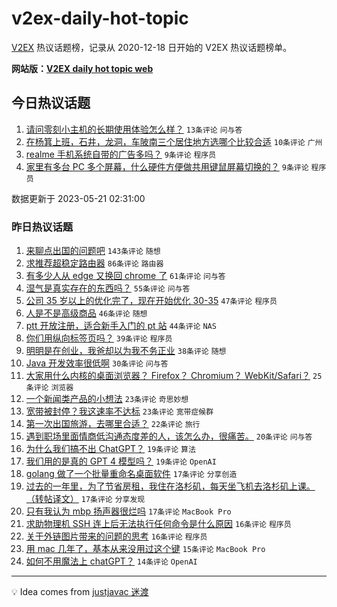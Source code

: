 # v2ex-daily-hot-topic

[V2EX](https://www.v2ex.com/) 热议话题榜，记录从 2020-12-18 日开始的 V2EX 热议话题榜单。

**网站版：[V2EX daily hot topic web](https://boojack.github.io/v2ex-daily-hot-topic-web/)**

## 今日热议话题

<!-- TODAY BEGIN -->

1. [请问零刻小主机的长期使用体验怎么样？](https://www.v2ex.com/t/941632) `13条评论` `问与答`
1. [在杨箕上班，石井，龙洞，车陂南三个居住地方选哪个比较合适](https://www.v2ex.com/t/941631) `10条评论` `广州`
1. [realme 手机系统自带的广告多吗？](https://www.v2ex.com/t/941638) `9条评论` `程序员`
1. [家里有多台 PC 多个屏幕，什么硬件方便做共用键鼠屏幕切换的？](https://www.v2ex.com/t/941633) `9条评论` `程序员`

数据更新于 2023-05-21 02:31:00

<!-- TODAY END -->

### 昨日热议话题

<!-- YESTERDAY BEGIN -->

1. [来聊点出国的问题吧](https://www.v2ex.com/t/941463) `143条评论` `随想`
1. [求推荐超稳定路由器](https://www.v2ex.com/t/941489) `86条评论` `路由器`
1. [有多少人从 edge 又换回 chrome 了](https://www.v2ex.com/t/941504) `61条评论` `问与答`
1. [湿气是真实存在的东西吗？](https://www.v2ex.com/t/941543) `55条评论` `问与答`
1. [公司 35 岁以上的优化完了，现在开始优化 30-35](https://www.v2ex.com/t/941475) `47条评论` `程序员`
1. [人是不是高级商品](https://www.v2ex.com/t/941524) `46条评论` `随想`
1. [ptt 开放注册，适合新手入门的 pt 站](https://www.v2ex.com/t/941465) `44条评论` `NAS`
1. [你们用纵向标签页吗？](https://www.v2ex.com/t/941476) `39条评论` `程序员`
1. [明明是在创业，我爸却以为我不务正业](https://www.v2ex.com/t/941572) `38条评论` `随想`
1. [Java 开发效率很低啊](https://www.v2ex.com/t/941452) `30条评论` `问与答`
1. [大家用什么内核的桌面浏览器？ Firefox？ Chromium？ WebKit/Safari？](https://www.v2ex.com/t/941587) `25条评论` `浏览器`
1. [一个新闻类产品的小想法](https://www.v2ex.com/t/941573) `23条评论` `奇思妙想`
1. [宽带被封停？我这速率不达标](https://www.v2ex.com/t/941488) `23条评论` `宽带症候群`
1. [第一次出国旅游，去哪里合适？](https://www.v2ex.com/t/941599) `22条评论` `旅行`
1. [遇到职场里面情商低沟通态度差的人，该怎么办，很痛苦。](https://www.v2ex.com/t/941479) `20条评论` `问与答`
1. [为什么我们搞不出 ChatGPT？](https://www.v2ex.com/t/941606) `19条评论` `算法`
1. [我们用的是真的 GPT 4 模型吗？](https://www.v2ex.com/t/941544) `19条评论` `OpenAI`
1. [golang 做了一个批量重命名桌面软件](https://www.v2ex.com/t/941594) `17条评论` `分享创造`
1. [过去的一年里，为了节省房租，我住在洛杉矶，每天坐飞机去洛杉矶上课。（转帖译文）](https://www.v2ex.com/t/941576) `17条评论` `分享发现`
1. [只有我认为 mbp 扬声器很烂吗](https://www.v2ex.com/t/941570) `17条评论` `MacBook Pro`
1. [求助物理机 SSH 连上后无法执行任何命令是什么原因](https://www.v2ex.com/t/941522) `16条评论` `程序员`
1. [关于外链图片带来的问题的思考](https://www.v2ex.com/t/941497) `16条评论` `程序员`
1. [用 mac 几年了，基本从来没用过这个键](https://www.v2ex.com/t/941537) `15条评论` `MacBook Pro`
1. [如何不用魔法上 chatGPT？](https://www.v2ex.com/t/941548) `14条评论` `OpenAI`

<!-- YESTERDAY END -->

---

💡 Idea comes from [justjavac 迷渡](https://github.com/justjavac/)
